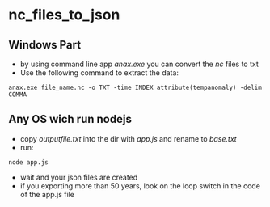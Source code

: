 # nc_files_to_json

## Windows Part
* by using command line app _anax.exe_ you can convert the _nc_ files to txt
* Use the following command to extract the data:
```
anax.exe file_name.nc -o TXT -time INDEX attribute(tempanomaly) -delim COMMA
```

## Any OS wich run nodejs
* copy _outputfile.txt_ into the dir with _app.js_ and rename to _base.txt_
* run:
```
node app.js
```
* wait and your json files are created
* if you exporting more than 50 years, look on the loop switch in the code of the app.js file
